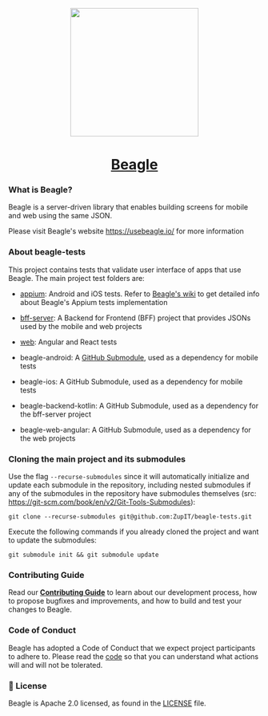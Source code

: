 <p align="center">
  <img src="https://gblobscdn.gitbook.com/spaces%2F-M-Qy7jZbUpzGRP5GbCZ%2Favatar.png" width="256" height="256" />
</p>

<h1 align="center">
  <a href="https://usebeagle.io/">
    Beagle
  </a>
</h1>

### What is Beagle?

Beagle is a server-driven library that enables building screens for mobile and web using the same JSON.

Please visit Beagle's website https://usebeagle.io/ for more information

### About beagle-tests

This project contains tests that validate user interface of apps that use Beagle. The main project test folders are:

- [appium](./appium): Android and iOS tests. Refer to [Beagle's wiki](https://github.com/ZupIT/beagle/wiki/Mobile-tests-with-Appium)
  to get detailed info about Beagle's Appium tests implementation

- [bff-server](./bff-server): A Backend for Frontend (BFF) project that provides JSONs used by the mobile and web projects

- [web](./web): Angular and React tests

- beagle-android: A [GitHub Submodule](https://git-scm.com/book/en/v2/Git-Tools-Submodules), used as a dependency for mobile tests

- beagle-ios: A GitHub Submodule, used as a dependency for mobile tests

- beagle-backend-kotlin: A GitHub Submodule, used as a dependency for the bff-server project

- beagle-web-angular: A GitHub Submodule, used as a dependency for the web projects

### Cloning the main project and its submodules

Use the flag ```--recurse-submodules``` since it will automatically initialize and update each submodule in the repository, including nested submodules if any of the submodules in the repository have submodules themselves (src: https://git-scm.com/book/en/v2/Git-Tools-Submodules):

```git clone --recurse-submodules git@github.com:ZupIT/beagle-tests.git```

Execute the following commands if you already cloned the project and want to update the submodules:

```git submodule init && git submodule update```

### Contributing Guide

Read our [**Contributing Guide**][contribute] to learn about our development process, how to propose bugfixes and improvements, and how to build and test your changes to Beagle.

[contribute]: https://github.com/ZupIT/beagle/blob/main/CONTRIBUTING.md

### Code of Conduct

Beagle has adopted a Code of Conduct that we expect project participants to adhere to.
Please read the [code] so that you can understand what actions will and will not be tolerated.

[code]: https://github.com/ZupIT/beagle/blob/main/CODE_OF_CONDUCT.md

### 📄 License

Beagle is Apache 2.0 licensed, as found in the [LICENSE][l] file.

[l]: https://github.com/ZupIT/beagle/blob/main/LICENSE.txt




